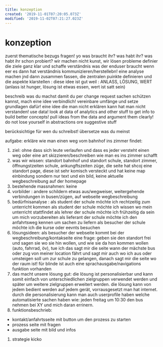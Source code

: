 ```yaml
---
title: konzeption
created: '2019-11-01T07:20:05.073Z'
modified: '2019-11-02T07:21:27.023Z'
---
```


# konzeption

zuerst thematische bezugs fragen! 
yo was braucht ihr? was habt ihr? was habt ihr schon probiert?
wir machen nicht kunst, wir lösen probleme
definier die ziele ganz klar und schaffe verständnis was der enduser braucht wenn eer es dann hat
verständnis kommunizieren/herstellebn! eine analyse machen jnd dann zusammen fassen, die zentralen puinkte definieren und die aspekte klarstellen : diese idee ist gut weil : ANLASS, LÖSUNG, WERT (anlass ist hunger, lösung ist etwas essen, wert ist satt sein)

beschreib was du machst damit du per change request sachen schützen kannst, mach eine idee verbindlich! vereinbare umfänge und setze grundlagen dafür!
eine idee die man nicht erklären kann hat man nicht verstanden! 
use data! look at data of analytics and other stuff to get info to build better concepts! pull ideas from the data and argument them clearly! do not lose yourself in abstractions ore suggestive stuff

berücksichtige für wen du schreibst! übersetze was du meinst

aufgabe: 
erkläre wie man einen weg vom bahnhof ins zimmer findet:
1. ziel: ohne dass sich leute verlaufen und dass es jeder versteht einen weg oder eine art skizzieren/beschreiben wie man es ins zimmer schafft
2. was wir wissen: standort bahnhof und standort schule, standort zimmer, öffnungstzeiten schule, ankungftszeiten züge, die seite hat shcoj eine standort page, diese ist sehr komisch versteckt und hat keine map einbindung sondern nur text und ein bild, keine aktuelle wegbeschreibung auf der homepage
3. bestehende massnahmen: keine
4. vorbilder : andere schildern etwas aus/wegweiser, weitergehende verbindungen in busen/zügen, auf webseite wegbeschreibung
5. bedürfnisanalyse : 
als student der schule möchte ich rechtzeitig zum unterricht kommen
als student der schule möchte ich wissen wo mein unterricht stattfindet
als lehrer der schule möchte ich frühzeitig da sein um mich vorzubereiten
als lieferant der schule möchte ich den anfahrtsweg kennen um sachen zu liefern
als besucher der schule möchte ich die kurse oder eevnts besuchen
6. lösungsideen:
als besucher der webseite kommt bei der wegbeschreibung/kontakseite eine frage: geben sie den standort frei und sagen sie wo sie hin wollen, und wie sie da hon kommen wollen (auto, fahrrad, öv), tue ich das sagt mir die seite wann der mächste bus oder zug von meiner location fährt und sagt mir auch wo ich aus oder umsteigen soll um zur schule zu gelangen, danach sagt mir die seite wo der raum ist! für blinde ist auch eine sprachausgabe/navigations funktion vorhanden
7. das macht unsere lösung gut:
die lösung ist personalisierbar und kann somit einfach von unterschiedlichen zielgruppen verwendet werden und später um weitere zielgruppen erweitert werden.
die lösung kann von jedem bedient werden auf jedem gerät, vorrausgesetzt man hat internet.
durch die personalisierung kann man auch userprofile haben welche automatisierte sachen haben wie: jeden freitag um 10:30 den bus nehmen bei XY und mich daran errinern.
8. funktionsbeschrieb:
- kontakt/anfahrtsseite mit button um den prozess zu starten
- prozess seite mit fragen 
- ausgabe seite mit bild und infos


1. strategie kicko



